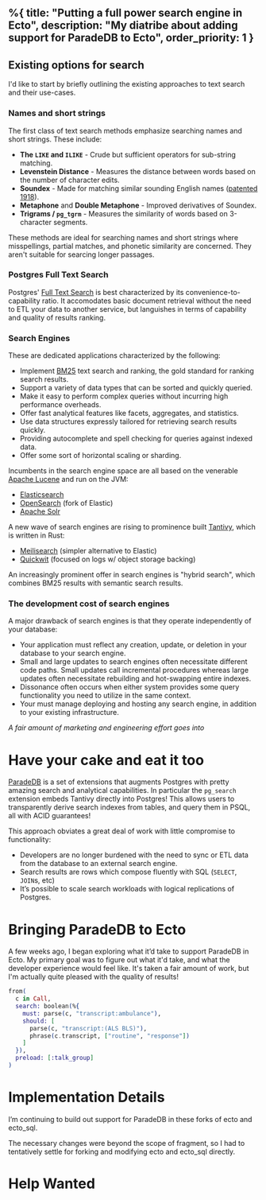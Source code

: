 %{
  title: "Putting a full power search engine in Ecto",
  description: "My diatribe about adding support for ParadeDB to Ecto",
  order_priority: 1
}
---
## Existing options for search
I'd like to start by briefly outlining the existing approaches to text search and their use-cases.

### Names and short strings
The first class of text search methods emphasize searching names and short strings. These include:
* **The `LIKE` and `ILIKE`** - Crude but sufficient operators for sub-string matching.
* **Levenstein Distance** - Measures the distance between words based on the number of character edits.
* **Soundex** - Made for matching similar sounding English names ([patented 1918](https://en.wikipedia.org/wiki/Soundex)).
* **Metaphone**  and **Double Metaphone** - Improved derivatives of Soundex.
* **Trigrams / `pg_tgrm`** - Measures the similarity of words based on 3-character segments.

These methods are ideal for searching names and short strings where misspellings, partial matches, and phonetic similarity are concerned. They aren't suitable for searcing longer passages.

### Postgres Full Text Search
Postgres' [Full Text Search](https://www.postgresql.org/docs/current/textsearch.html) is best characterized by its convenience-to-capability ratio. It accomodates basic document retrieval without the need to ETL your data to another service, but languishes in terms of capability and quality of results ranking.

### Search Engines
These are dedicated applications characterized by the following:
* Implement [BM25](https://en.wikipedia.org/wiki/Okapi_BM25) text search and ranking, the gold standard for ranking search results.
* Support a variety of data types that can be sorted and quickly queried.
* Make it easy to perform complex queries without incurring high performance overheads.
* Offer fast analytical features like facets, aggregates, and statistics.
* Use data structures expressly tailored for retrieving search results quickly.
* Providing autocomplete and spell checking for queries against indexed data.
* Offer some sort of horizontal scaling or sharding.

Incumbents in the search engine space are all based on the venerable [Apache Lucene](https://lucene.apache.org/) and run on the JVM:
* [Elasticsearch](https://www.elastic.co/elasticsearch)
* [OpenSearch](https://opensearch.org/) (fork of Elastic)
* [Apache Solr](https://solr.apache.org/)

A new wave of search engines are rising to prominence built [Tantivy](https://github.com/quickwit-oss/tantivy), which is written in Rust:
* [Meilisearch](https://www.meilisearch.com/) (simpler alternative to Elastic)
* [Quickwit](https://quickwit.io/) (focused on logs w/ object storage backing)

An increasingly prominent offer in search engines is "hybrid search", which combines BM25 results with semantic search results.

### The development cost of search engines
A major drawback of search engines is that they operate independently of your database:
* Your application must reflect any creation, update, or deletion in your database to your search engine.
* Small and large updates to search engines often necessitate different code paths. Small updates call incremental procedures whereas large updates often necessitate rebuilding and hot-swapping entire indexes.
* Dissonance often occurs when either system provides some query functionality you need to utilize in the same context.
* Your must manage deploying and hosting any search engine, in addition to your existing infrastructure.

*A fair amount of marketing and engineering effort goes into*

# Have your cake and eat it too
[ParadeDB](https://www.paradedb.com/) is a set of extensions that augments Postgres with pretty amazing search and analytical capabilities. In particular the `pg_search` extension embeds Tantivy directly into Postgres! This allows users to transparently derive search indexes from tables, and query them in PSQL, all with ACID guarantees!

This approach obviates a great deal of work with little compromise to functionality:
* Developers are no longer burdened with the need to sync or ETL data from the database to an external search engine.
* Search results are rows which compose fluently with SQL (`SELECT`, `JOIN`s, etc)
* It’s possible to scale search workloads with logical replications of Postgres.

# Bringing ParadeDB to Ecto
A few weeks ago, I began exploring what it’d take to support ParadeDB in Ecto. My primary goal was to figure out what it'd take, and what the developer experience would feel like. It's taken a fair amount of work, but I'm actually quite pleased with the quality of results!

```elixir
from(
  c in Call,
  search: boolean(%{
    must: parse(c, "transcript:ambulance"),
    should: [
      parse(c, "transcript:(ALS BLS)"),
      phrase(c.transcript, ["routine", "response"])
    ]
  }),
  preload: [:talk_group]
)
```

# Implementation Details
I’m continuing to build out support for ParadeDB in these forks of ecto and ecto_sql.

The necessary changes were beyond the scope of fragment, so I had to tentatively settle for forking and modifying ecto and ecto_sql directly.

# Help Wanted